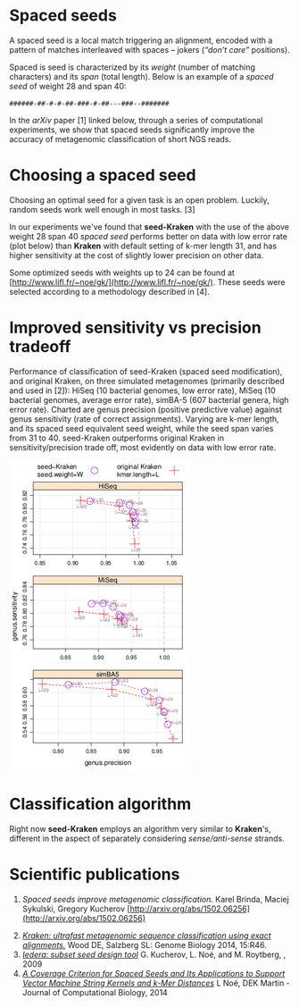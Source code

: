 # Spaced seeds

A spaced seed is a local match triggering an alignment, encoded with a pattern of
matches interleaved with spaces – jokers (*“don’t care”* positions). 

Spaced is seed is characterized by its *weight* (number of matching characters) and its *span* (total length).
Below is an example of a *spaced seed* of weight 28 and span 40:
    
    ######-##-#-#-##-###-#-##---###--#######

In the *arXiv* paper [1] linked below, through a series
of computational experiments, we show that spaced seeds significantly improve the
accuracy of metagenomic classification of short NGS reads.

# Choosing a spaced seed

Choosing an optimal seed for a given task is an open problem. 
Luckily, random seeds work well enough in most tasks. [3]

In our experiments we've found that **seed-Kraken** with the use of the above weight 28 span 40 *spaced seed*
performs better on data with low error rate (plot below)
than **Kraken** with default setting of k-mer length 31,
and has higher sensitivity at the cost of slightly lower precision on other data.

Some optimized seeds with weights up to 24 can be found at
[http://www.lifl.fr/~noe/gk/](http://www.lifl.fr/~noe/gk/).
These seeds were selected according to a methodology described in [4].


# Improved sensitivity vs precision tradeoff

Performance of classification of seed-Kraken (spaced seed modification),
and original Kraken, on three simulated metagenomes (primarily described and used in [2]): HiSeq (10 bacterial genomes,
low error rate), MiSeq (10 bacterial genomes, average error rate), simBA-5 (607 bacterial
genera, high error rate). Charted are genus precision (positive predictive value) against
genus sensitivity (rate of correct assignments). Varying are k-mer length, and its spaced
seed equivalent seed weight, while the seed span varies from 31 to 40. 
seed-Kraken outperforms original Kraken in sensitivity/precision trade off, most evidently 
on data with low error rate.

![seed-Kraken performance](img/seedkraken.png "seed-Kraken performance")

# Classification algorithm

Right now **seed-Kraken** employs an algorithm very similar to **Kraken**'s, 
different in the aspect of separately considering *sense/anti-sense* strands.

# Scientific publications

1. *Spaced seeds improve metagenomic classification.*  Karel Brinda, Maciej Sykulski, Gregory Kucherov [http://arxiv.org/abs/1502.06256](http://arxiv.org/abs/1502.06256)
<!--2. *Improved hit criteria for DNA local alignment* L. Noe and G. Kucherov.  BMC
Bioinformatics, 5(149), 14 October 2004.-->
2. [*Kraken: ultrafast metagenomic sequence classification using exact alignments.*](http://genomebiology.com/2014/15/3/R46) Wood DE, Salzberg SL: Genome Biology 2014, 15:R46.
3. [*Iedera: subset seed design tool*](http://bioinfo.lifl.fr/yass/iedera) G. Kucherov, L. Noé, and M. Roytberg, , 2009
4. [*A Coverage Criterion for Spaced Seeds and Its Applications to Support Vector Machine String Kernels and k-Mer Distances*](https://hal-univ-diderot.archives-ouvertes.fr/hal-01083204/document) L Noé, DEK Martin - Journal of Computational Biology, 2014

